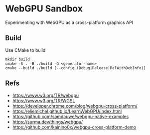 # WebGPU Sandbox

Experimenting with WebGPU as a cross-platform graphics API

## Build

Use CMake to build

```
mkdir build
cmake -S . -B ./build -G <generator-name>
cmake --build ./build [--config (Debug|Release|RelWithDebInfo)]
```

## Refs

- https://www.w3.org/TR/webgpu
- https://www.w3.org/TR/WGSL
- https://developer.chrome.com/blog/webgpu-cross-platform/
- https://eliemichel.github.io/LearnWebGPU/index.html
- https://github.com/samdauwe/webgpu-native-examples
- https://surma.dev/things/webgpu/
- https://github.com/kainino0x/webgpu-cross-platform-demo